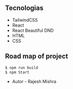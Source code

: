 
## Tecnologias

- TailwindCSS
- React
- React Beautiful DND
- HTML
- CSS

## Road map of project

```bash
$ npm run build
$ npm Start
```

- Autor - Rajesh Mishra


